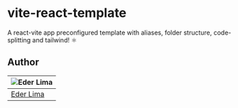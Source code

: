 # vite-react-template

A react-vite app preconfigured template with aliases, folder structure, code-splitting and tailwind! ⚛️

## Author

| ![Eder Lima](https://github.com/asynched.png?size=100) |
| ------------------------------------------------------ |
| [Eder Lima](https://github.com/asynched)               |
